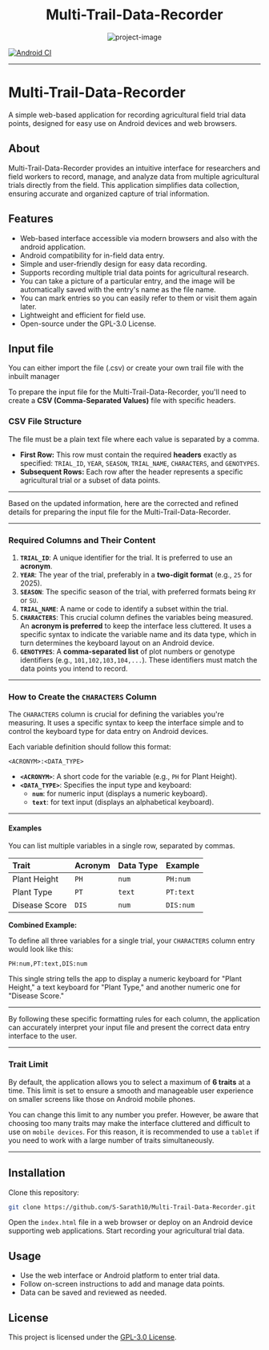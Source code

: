 <h1 align="center" id="title">Multi-Trail-Data-Recorder</h1>

<p align="center"><img src="https://socialify.git.ci/Sarath-SD10/Multi-Trail-Data-Recorder/image?custom_language=Java&amp;description=1&amp;font=Inter&amp;forks=1&amp;issues=1&amp;language=1&amp;name=1&amp;owner=1&amp;pattern=Charlie+Brown&amp;pulls=1&amp;stargazers=1&amp;theme=Auto" alt="project-image"></p>

[![Android CI](https://github.com/S-Sarath10/Multi-Trail-Data-Recorder/actions/workflows/android.yml/badge.svg)](https://github.com/S-Sarath10/Multi-Trail-Data-Recorder/actions/workflows/android.yml)

----
# Multi-Trail-Data-Recorder

A simple web-based application for recording agricultural field trial data points, designed for easy use on Android devices and web browsers.

## About

Multi-Trail-Data-Recorder provides an intuitive interface for researchers and field workers to record, manage, and analyze data from multiple agricultural trials directly from the field. This application simplifies data collection, ensuring accurate and organized capture of trial information.

## Features

  * Web-based interface accessible via modern browsers and also with the android application.
  * Android compatibility for in-field data entry.
  * Simple and user-friendly design for easy data recording.
  * Supports recording multiple trial data points for agricultural research.
  * You can take a picture of a particular entry, and the image will be automatically saved with the entry's name as the file name.
  * You can mark entries so you can easily refer to them or visit them again later.
  * Lightweight and efficient for field use.
  * Open-source under the GPL-3.0 License.

## Input file

You can either import the file (.csv) or create your own trail file with the inbuilt manager

To prepare the input file for the Multi-Trail-Data-Recorder, you'll need to create a **CSV (Comma-Separated Values)** file with specific headers.

### **CSV File Structure**

The file must be a plain text file where each value is separated by a comma.

* **First Row:** This row must contain the required **headers** exactly as specified: `TRIAL_ID`, `YEAR`, `SEASON`, `TRIAL_NAME`, `CHARACTERS`, and `GENOTYPES`.
* **Subsequent Rows:** Each row after the header represents a specific agricultural trial or a subset of data points.

***

Based on the updated information, here are the corrected and refined details for preparing the input file for the Multi-Trail-Data-Recorder.

***

### **Required Columns and Their Content**

1.  **`TRIAL_ID`**: A unique identifier for the trial. It is preferred to use an **acronym**.
2.  **`YEAR`**: The year of the trial, preferably in a **two-digit format** (e.g., `25` for 2025).
3.  **`SEASON`**: The specific season of the trial, with preferred formats being `RY` or `SU`.
4.  **`TRIAL_NAME`**: A name or code to identify a subset within the trial.
5.  **`CHARACTERS`**: This crucial column defines the variables being measured. An **acronym is preferred** to keep the interface less cluttered. It uses a specific syntax to indicate the variable name and its data type, which in turn determines the keyboard layout on an Android device.
6.  **`GENOTYPES`**: A **comma-separated list** of plot numbers or genotype identifiers (e.g., `101,102,103,104,...`). These identifiers must match the data points you intend to record.

-----

### How to Create the `CHARACTERS` Column

The `CHARACTERS` column is crucial for defining the variables you're measuring. It uses a specific syntax to keep the interface simple and to control the keyboard type for data entry on Android devices.

Each variable definition should follow this format:

```
<ACRONYM>:<DATA_TYPE>
```

  * **`<ACRONYM>`**: A short code for the variable (e.g., `PH` for Plant Height).
  * **`<DATA_TYPE>`**: Specifies the input type and keyboard:
      * **`num`**: for numeric input (displays a numeric keyboard).
      * **`text`**: for text input (displays an alphabetical keyboard).

-----

#### **Examples**

You can list multiple variables in a single row, separated by commas.

| Trait | Acronym | Data Type | Example |
| :--- | :--- | :--- | :--- |
| Plant Height | `PH` | `num` | `PH:num` |
| Plant Type | `PT` | `text` | `PT:text` |
| Disease Score | `DIS` | `num` | `DIS:num` |

**Combined Example:**

To define all three variables for a single trial, your `CHARACTERS` column entry would look like this:

```
PH:num,PT:text,DIS:num
```

This single string tells the app to display a numeric keyboard for "Plant Height," a text keyboard for "Plant Type," and another numeric one for "Disease Score."


***

By following these specific formatting rules for each column, the application can accurately interpret your input file and present the correct data entry interface to the user.

***

### Trait Limit

By default, the application allows you to select a maximum of **6 traits** at a time. This limit is set to ensure a smooth and manageable user experience on smaller screens like those on Android mobile phones.

You can change this limit to any number you prefer. However, be aware that choosing too many traits may make the interface cluttered and difficult to use on `mobile devices`. For this reason, it is recommended to use a `tablet` if you need to work with a large number of traits simultaneously.

***

## Installation

Clone this repository:

```bash
git clone https://github.com/S-Sarath10/Multi-Trail-Data-Recorder.git
```

Open the `index.html` file in a web browser or deploy on an Android device supporting web applications.
Start recording your agricultural trial data.

## Usage

  * Use the web interface or Android platform to enter trial data.
  * Follow on-screen instructions to add and manage data points.
  * Data can be saved and reviewed as needed.

## License

This project is licensed under the [GPL-3.0 License](https://www.gnu.org/licenses/gpl-3.0.html).
